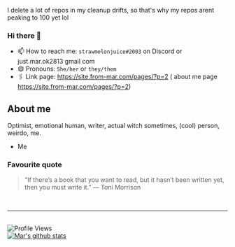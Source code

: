 I delete a lot of repos in my cleanup drifts, so that's why my repos arent peaking to 100 yet lol  
     
### Hi there 👋

- 📫 How to reach me: `strawmelonjuice#2003` on Discord or just.mar.ok2813 <at> gmail <dot> com
- 😄 Pronouns: `She/her` or `they/them`
- 🖇 Link page: <https://site.from-mar.com/pages/?p=2> 
    ( about me page <https://site.from-mar.com/pages/?p=2>)


## About me
Optimist, emotional human, writer, actual witch sometimes, (cool) person, weirdo, me.
- Me
### Favourite quote
> “If there’s a book that you want to read, but it hasn’t been written yet, then you must write it.”
> ― Toni Morrison


<br><hr><br>
<h align = "left"><img src = "https://komarev.com/ghpvc/?username=mar-on-github" alt = "Profile Views" /></h><br>
[![Mar's github stats](https://github-readme-stats.vercel.app/api?username=mar-on-github&count_private=true&show_icons=true)](https://github.com/mar-on-github)
